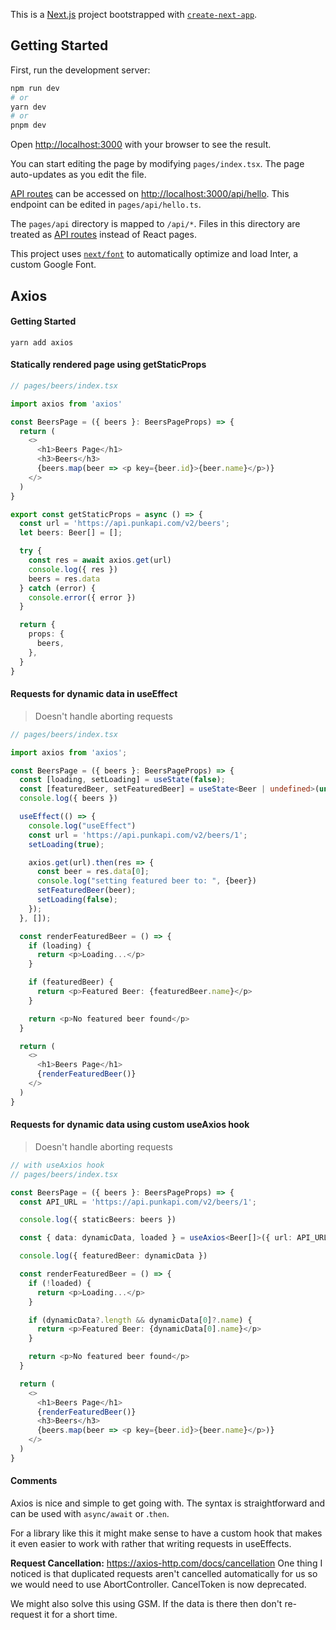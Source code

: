 This is a [Next.js](https://nextjs.org/) project bootstrapped with [`create-next-app`](https://github.com/vercel/next.js/tree/canary/packages/create-next-app).

## Getting Started

First, run the development server:

```bash
npm run dev
# or
yarn dev
# or
pnpm dev
```

Open [http://localhost:3000](http://localhost:3000) with your browser to see the result.

You can start editing the page by modifying `pages/index.tsx`. The page auto-updates as you edit the file.

[API routes](https://nextjs.org/docs/api-routes/introduction) can be accessed on [http://localhost:3000/api/hello](http://localhost:3000/api/hello). This endpoint can be edited in `pages/api/hello.ts`.

The `pages/api` directory is mapped to `/api/*`. Files in this directory are treated as [API routes](https://nextjs.org/docs/api-routes/introduction) instead of React pages.

This project uses [`next/font`](https://nextjs.org/docs/basic-features/font-optimization) to automatically optimize and load Inter, a custom Google Font.

## Axios


#### Getting Started

```shell
yarn add axios
```

#### Statically rendered page using getStaticProps
```typescript
// pages/beers/index.tsx

import axios from 'axios'

const BeersPage = ({ beers }: BeersPageProps) => {
  return (
    <>
      <h1>Beers Page</h1>
      <h3>Beers</h3>
      {beers.map(beer => <p key={beer.id}>{beer.name}</p>)}
    </>
  )
}

export const getStaticProps = async () => {
  const url = 'https://api.punkapi.com/v2/beers';
  let beers: Beer[] = [];

  try {
    const res = await axios.get(url)
    console.log({ res })
    beers = res.data
  } catch (error) {
    console.error({ error })
  }

  return {
    props: {
      beers,
    },
  }
}
```

#### Requests for dynamic data in useEffect

> Doesn't handle aborting requests

```typescript
// pages/beers/index.tsx

import axios from 'axios';

const BeersPage = ({ beers }: BeersPageProps) => {
  const [loading, setLoading] = useState(false);
  const [featuredBeer, setFeaturedBeer] = useState<Beer | undefined>(undefined)
  console.log({ beers })

  useEffect(() => {
    console.log("useEffect")
    const url = 'https://api.punkapi.com/v2/beers/1';
    setLoading(true);

    axios.get(url).then(res => {
      const beer = res.data[0];
      console.log("setting featured beer to: ", {beer})
      setFeaturedBeer(beer);
      setLoading(false);
    });
  }, []);

  const renderFeaturedBeer = () => {
    if (loading) {
      return <p>Loading...</p>
    }

    if (featuredBeer) {
      return <p>Featured Beer: {featuredBeer.name}</p>
    }

    return <p>No featured beer found</p>
  }

  return (
    <>
      <h1>Beers Page</h1>
      {renderFeaturedBeer()}
    </>
  )
}
```

#### Requests for dynamic data using custom useAxios hook

> Doesn't handle aborting requests

```typescript
// with useAxios hook
// pages/beers/index.tsx

const BeersPage = ({ beers }: BeersPageProps) => {
  const API_URL = 'https://api.punkapi.com/v2/beers/1';

  console.log({ staticBeers: beers })

  const { data: dynamicData, loaded } = useAxios<Beer[]>({ url: API_URL });

  console.log({ featuredBeer: dynamicData })

  const renderFeaturedBeer = () => {
    if (!loaded) {
      return <p>Loading...</p>
    }

    if (dynamicData?.length && dynamicData[0]?.name) {
      return <p>Featured Beer: {dynamicData[0].name}</p>
    }

    return <p>No featured beer found</p>
  }

  return (
    <>
      <h1>Beers Page</h1>
      {renderFeaturedBeer()}
      <h3>Beers</h3>
      {beers.map(beer => <p key={beer.id}>{beer.name}</p>)}
    </>
  )
}
```

#### Comments

Axios is nice and simple to get going with. The syntax is straightforward and can be used with `async/await` or .`then`.

For a library like this it might make sense to have a custom hook that makes it even easier to work with rather that writing requests in useEffects.

**Request Cancellation:** https://axios-http.com/docs/cancellation
One thing I noticed is that duplicated requests aren't cancelled automatically for us so we would need to use AbortController. CancelToken is now deprecated.

We might also solve this using GSM. If the data is there then don't re-request it for a short time.
